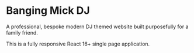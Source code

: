 # Banging Mick DJ

A professional, bespoke modern DJ themed website built purposefully for a family friend.

This is a fully responsive React 16+ single page application. 


